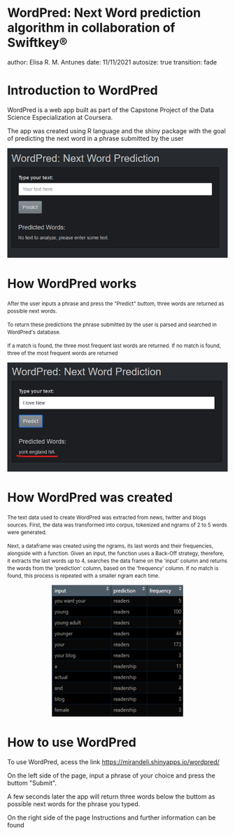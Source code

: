 
WordPred: Next Word prediction algorithm in collaboration of Swiftkey®
========================================================
author: Elisa R. M. Antunes
date: 11/11/2021
autosize: true
transition: fade

Introduction to WordPred
========================================================

WordPred is a web app built as part of the Capstone Project of the Data Science Especialization at Coursera.

The app was created using R language and the shiny package with the goal of predicting the next word in a phrase submitted by the user

<div align="center">
<img src="./figures/app.png">
</div>

How WordPred works
========================================================

<small> After the user inputs a phrase and press the "Predict" buttom, three words are returned as possible next words. </small>

<small> To return these predictions the phrase submitted by the user is parsed and searched in WordPred's database. </small> 

<small>If a match is found, the three most frequent last words are returned. If no match is found, three of the most frequent words are returned</small>

<div align="center">
<img src="./figures/predicted.jpg" >
</div>

How WordPred was created
========================================================
<small> The text data used to create WordPred was extracted from news, twitter and blogs sources. First, the data was transformed into corpus, tokenized and ngrams of 2 to 5 words were generated. </small>

<small> Next, a dataframe was created using the ngrams, its last words and their frequencies, alongside with a function. Given an input, the function uses a Back-Off strategy, therefore, it extracts the last words up to 4, searches the data frame on the 'input' column and returns the words from the 'prediction' column, based on the  'frequency' column. If no match is found, this process is repeated with a smaller ngram each time. </small> 

<div align="center">
<img src="./figures/table2.png" width=300 height=300>
</div>


How to use WordPred
========================================================

To use WordPred, acess the link https://mirandeli.shinyapps.io/wordpred/ 

On the left side of the page, input a phrase of your choice and press the buttom "Submit".

A few seconds later the app will return three words below the buttom as possible next words for the phrase you typed. 

On the right side of the page Instructions and further information can be found 


